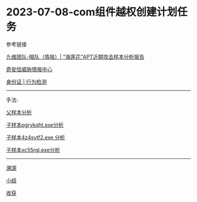 # 2023-07-08-com组件越权创建计划任务

参考链接

[九维团队-暗队（情报）| “海莲花”APT近期攻击样本分析报告](https://mp.weixin.qq.com/s/LkiNNIx5-FlBO8YY4FxzZw)

[奇安信威胁情报中心](https://ti.qianxin.com/blog/articles/Obfuscation-techniques-similar-to-OceanLotus/)

[身份证 | 行为检测](2023-07-08-com%E7%BB%84%E4%BB%B6%E8%B6%8A%E6%9D%83%E5%88%9B%E5%BB%BA%E8%AE%A1%E5%88%92%E4%BB%BB%E5%8A%A1%2069fa945be2124179a2d6f041d9aa53b2/%E8%BA%AB%E4%BB%BD%E8%AF%81%20%E8%A1%8C%E4%B8%BA%E6%A3%80%E6%B5%8B%20f9e8ae86f1294e758bd028bbb209b844.md)

---

手法:

[父样本分析](2023-07-08-com%E7%BB%84%E4%BB%B6%E8%B6%8A%E6%9D%83%E5%88%9B%E5%BB%BA%E8%AE%A1%E5%88%92%E4%BB%BB%E5%8A%A1%2069fa945be2124179a2d6f041d9aa53b2/%E7%88%B6%E6%A0%B7%E6%9C%AC%E5%88%86%E6%9E%90%20463fa0a1f6d549bfaed03816b277ec6a.md)

[子样本pgrykqht.exe分析 ](2023-07-08-com%E7%BB%84%E4%BB%B6%E8%B6%8A%E6%9D%83%E5%88%9B%E5%BB%BA%E8%AE%A1%E5%88%92%E4%BB%BB%E5%8A%A1%2069fa945be2124179a2d6f041d9aa53b2/%E5%AD%90%E6%A0%B7%E6%9C%ACpgrykqht%20exe%E5%88%86%E6%9E%90%206bd8ee5b0fd5404eb12aa0fe42591fa0.md)

[子样本4z4sytf2.exe 分析](2023-07-08-com%E7%BB%84%E4%BB%B6%E8%B6%8A%E6%9D%83%E5%88%9B%E5%BB%BA%E8%AE%A1%E5%88%92%E4%BB%BB%E5%8A%A1%2069fa945be2124179a2d6f041d9aa53b2/%E5%AD%90%E6%A0%B7%E6%9C%AC4z4sytf2%20exe%20%E5%88%86%E6%9E%90%205bf8ba192f8f428b974bf5243fbc5a61.md)

[子样本xc1i5rgl.exe分析](2023-07-08-com%E7%BB%84%E4%BB%B6%E8%B6%8A%E6%9D%83%E5%88%9B%E5%BB%BA%E8%AE%A1%E5%88%92%E4%BB%BB%E5%8A%A1%2069fa945be2124179a2d6f041d9aa53b2/%E5%AD%90%E6%A0%B7%E6%9C%ACxc1i5rgl%20exe%E5%88%86%E6%9E%90%2021fcf02c82494d6fbf825b0f5fe6fad2.md)

---

[溯源](2023-07-08-com%E7%BB%84%E4%BB%B6%E8%B6%8A%E6%9D%83%E5%88%9B%E5%BB%BA%E8%AE%A1%E5%88%92%E4%BB%BB%E5%8A%A1%2069fa945be2124179a2d6f041d9aa53b2/%E6%BA%AF%E6%BA%90%205cda38c086734f188bfc6acb87f8188f.md)

[小结](2023-07-08-com%E7%BB%84%E4%BB%B6%E8%B6%8A%E6%9D%83%E5%88%9B%E5%BB%BA%E8%AE%A1%E5%88%92%E4%BB%BB%E5%8A%A1%2069fa945be2124179a2d6f041d9aa53b2/%E5%B0%8F%E7%BB%93%2050719dfb79f74414a5dcdde11f300f62.md)

[收获](2023-07-08-com%E7%BB%84%E4%BB%B6%E8%B6%8A%E6%9D%83%E5%88%9B%E5%BB%BA%E8%AE%A1%E5%88%92%E4%BB%BB%E5%8A%A1%2069fa945be2124179a2d6f041d9aa53b2/%E6%94%B6%E8%8E%B7%2005425f62c41843aea3d710dd538c0721.md)